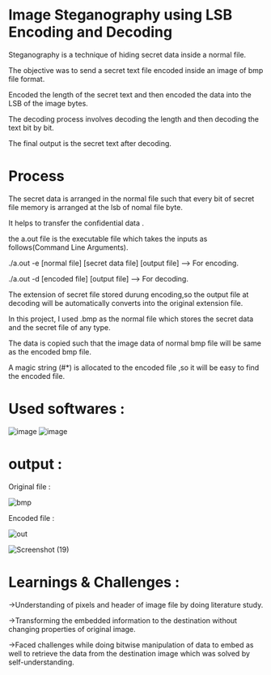 # Image Steganography using LSB Encoding and Decoding

Steganography is a technique of hiding secret data inside a normal file.

The objective was to send a secret text file encoded inside an image of bmp file format.

Encoded the length of the secret text and then encoded the data into the LSB of the image bytes. 

The decoding process involves decoding the length and then decoding the text bit by bit. 

The final output is the secret text after decoding.

# Process

The secret data is arranged in the normal file such that every bit of secret file memory is arranged at the lsb of nomal file byte.

It helps to transfer the confidential data .

the a.out file is the executable file which takes the inputs as follows(Command Line Arguments).

./a.out -e [normal file] [secret data file] [output file]  --> For encoding.

./a.out -d [encoded file] [output file]  --> For decoding.

The extension of secret file stored durung encoding,so the output file at decoding will be automatically converts into the original extension file.

In this project, I used .bmp as the normal file which stores the secret data and the secret file of any type.

The data is copied such that the image data of normal bmp file will be same as the encoded bmp file.

A magic string (#*) is allocated to the encoded file ,so it will be easy to find the encoded file.

# Used softwares :

![image](https://github.com/dhanudj000/steganography/assets/122971572/b362a876-368a-4161-b3e5-5a3fb1c23531)
![image](https://github.com/dhanudj000/steganography/assets/122971572/d2d39aff-a196-476d-bf81-dc8962373902)

# output :
Original file :

![bmp](https://github.com/dhanudj000/steganography/assets/122971572/e55db5ac-b426-42dc-a8d8-eba8e3184f85)

Encoded file :

![out](https://github.com/dhanudj000/steganography/assets/122971572/cc26fda2-4ab6-4031-a5f5-b9e5fd04b3f2)

![Screenshot (19)](https://github.com/dhanudj000/steganography/assets/122971572/c687ca9c-9160-46d9-8ee9-b59466cce85b)

# Learnings & Challenges :

->Understanding of pixels and header of image file by doing literature study.

->Transforming the embedded information to the destination without changing properties of original image.

->Faced challenges while doing bitwise manipulation of data to embed as well to retrieve the data from the destination image which was solved by self-understanding.
